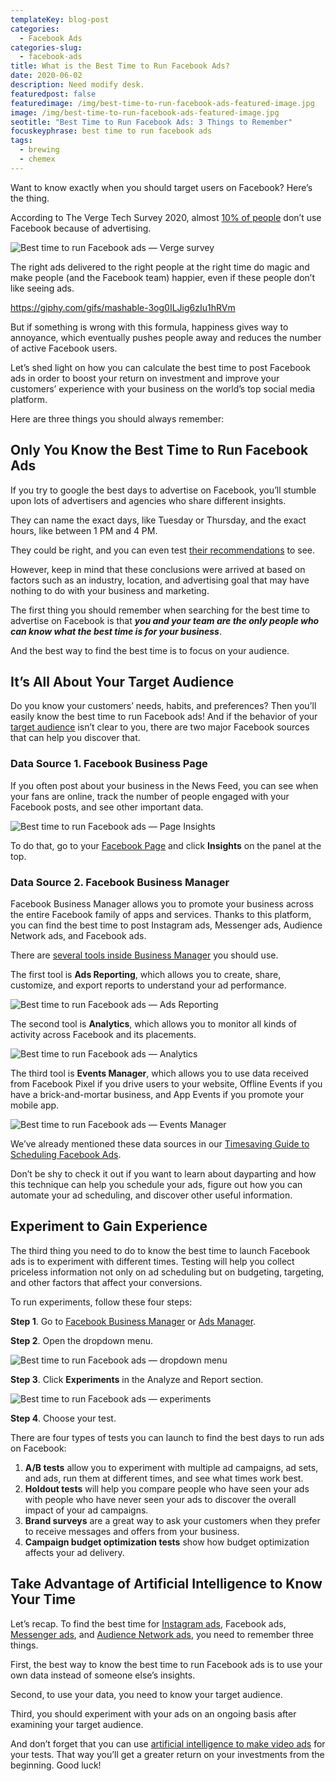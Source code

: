 ```yaml
---
templateKey: blog-post
categories:
  - Facebook Ads
categories-slug:
  - facebook-ads
title: What is the Best Time to Run Facebook Ads?
date: 2020-06-02
description: Need modify desk.
featuredpost: false
featuredimage: /img/best-time-to-run-facebook-ads-featured-image.jpg
image: /img/best-time-to-run-facebook-ads-featured-image.jpg
seotitle: "Best Time to Run Facebook Ads: 3 Things to Remember"
focuskeyphrase: best time to run facebook ads
tags:
  - brewing
  - chemex
---
```

<!--StartFragment-->

Want to know exactly when you should target users on Facebook? Here’s the thing.

According to The Verge Tech Survey 2020, almost [10% of people](https://www.theverge.com/2020/3/2/21144680/verge-tech-survey-2020-trust-privacy-security-facebook-amazon-google-apple) don’t use Facebook because of advertising.

![Best time to run Facebook ads — Verge survey](/img/best-time-to-run-facebook-ads-verge-survey-1024x491.jpg)

The right ads delivered to the right people at the right time do magic and make people (and the Facebook team) happier, even if these people don’t like seeing ads.

https://giphy.com/gifs/mashable-3og0ILJig6zIu1hRVm

But if something is wrong with this formula, happiness gives way to annoyance, which eventually pushes people away and reduces the number of active Facebook users.

Let’s shed light on how you can calculate the best time to post Facebook ads in order to boost your return on investment and improve your customers’ experience with your business on the world’s top social media platform.

Here are three things you should always remember:

## Only You Know the Best Time to Run Facebook Ads

If you try to google the best days to advertise on Facebook, you’ll stumble upon lots of advertisers and agencies who share different insights.

They can name the exact days, like Tuesday or Thursday, and the exact hours, like between 1 PM and 4 PM.

They could be right, and you can even test [their recommendations](https://softcube.com/creating-effective-facebook-ads/) to see.

However, keep in mind that these conclusions were arrived at based on factors such as an industry, location, and advertising goal that may have nothing to do with your business and marketing.

The first thing you should remember when searching for the best time to advertise on Facebook is that **_you and your team are the only people who can know what the best time is for your business_**. 

And the best way to find the best time is to focus on your audience.

## It’s All About Your Target Audience

Do you know your customers’ needs, habits, and preferences? Then you’ll easily know the best time to run Facebook ads! And if the behavior of your [target audience](https://softcube.com/guide-to-facebook-ad-targeting/) isn’t clear to you, there are two major Facebook sources that can help you discover that.

### Data Source 1. Facebook Business Page

If you often post about your business in the News Feed, you can see when your fans are online, track the number of people engaged with your Facebook posts, and see other important data.

![Best time to run Facebook ads — Page Insights](/img/best-time-to-run-facebook-ads-insights-1024x445.jpg)

To do that, go to your [Facebook Page](https://softcube.com/best-facebook-pages-you-should-follow/) and click **Insights** on the panel at the top.

### Data Source 2. Facebook Business Manager

Facebook Business Manager allows you to promote your business across the entire Facebook family of apps and services. Thanks to this platform, you can find the best time to post Instagram ads, Messenger ads, Audience Network ads, and Facebook ads.

There are [several tools inside Business Manager](https://softcube.com/best-facebook-ad-tools/) you should use.

The first tool is **Ads Reporting**, which allows you to create, share, customize, and export reports to understand your ad performance.

![Best time to run Facebook ads — Ads Reporting](/img/best-time-to-run-facebook-ads-reporting.jpg)

The second tool is **Analytics**, which allows you to monitor all kinds of activity across Facebook and its placements.

![Best time to run Facebook ads — Analytics](/img/best-time-to-run-facebook-ads-analytics.jpg)

The third tool is **Events Manager**, which allows you to use data received from Facebook Pixel if you drive users to your website, Offline Events if you have a brick-and-mortar business, and App Events if you promote your mobile app.

![Best time to run Facebook ads — Events Manager](/img/best-time-to-run-facebook-ads-events-manager-1024x461.jpg)

We’ve already mentioned these data sources in our [Timesaving Guide to Scheduling Facebook Ads](https://softcube.com/timesaving-guide-to-facebook-ad-scheduling/). 

Don’t be shy to check it out if you want to learn about dayparting and how this technique can help you schedule your ads, figure out how you can automate your ad scheduling, and discover other useful information.

## Experiment to Gain Experience

The third thing you need to do to know the best time to launch Facebook ads is to experiment with different times. Testing will help you collect priceless information not only on ad scheduling but on budgeting, targeting, and other factors that affect your conversions.

To run experiments, follow these four steps:

**Step 1**. Go to [Facebook Business Manager](https://softcube.com/how-to-use-facebook-business-manager/) or [Ads Manager](https://softcube.com/tips-and-tricks-for-facebook-ads-manager/).

**Step 2**. Open the dropdown menu.

![Best time to run Facebook ads — dropdown menu](/img/best-time-to-run-facebook-ads-menu.jpg)

**Step 3**. Click **Experiments** in the Analyze and Report section.

![Best time to run Facebook ads — experiments](/img/best-time-to-run-facebook-ads-experiments-1024x472.jpg)

**Step 4**. Choose your test.

There are four types of tests you can launch to find the best days to run ads on Facebook:

1. **A/B tests** allow you to experiment with multiple ad campaigns, ad sets, and ads, run them at different times, and see what times work best.
2. **Holdout tests** will help you compare people who have seen your ads with people who have never seen your ads to discover the overall impact of your ad campaigns.
3. **Brand surveys** are a great way to ask your customers when they prefer to receive messages and offers from your business.
4. **Campaign budget optimization tests** show how budget optimization affects your ad delivery.

## Take Advantage of Artificial Intelligence to Know Your Time

Let’s recap. To find the best time for [Instagram ads](https://softcube.com/recommendations-for-instagram-sponsored-ads/), Facebook ads, [Messenger ads](https://softcube.com/how-to-start-a-personal-chat-with-messenger-ads/), and [Audience Network ads](https://softcube.com/facebook-audience-network-complete-guide/), you need to remember three things.

First, the best way to know the best time to run Facebook ads is to use your own data instead of someone else’s insights.

Second, to use your data, you need to know your target audience.

Third, you should experiment with your ads on an ongoing basis after examining your target audience.

And don’t forget that you can use [artificial intelligence to make video ads](https://softcube.com/) for your tests. That way you’ll get a greater return on your investments from the beginning. Good luck!
